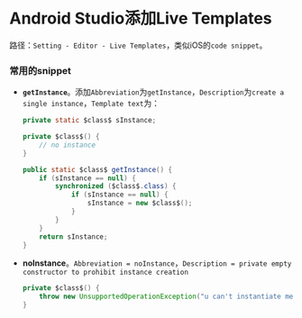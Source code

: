 # Android Studio添加Live Templates

路径：`Setting - Editor - Live Templates`，类似iOS的`code snippet`。

### 常用的snippet

* **`getInstance`**。添加`Abbreviation`为`getInstance`，`Description`为`create a single instance`，`Template text`为：

    ```java
    private static $class$ sInstance;
    
    private $class$() {
        // no instance
    }
    
    public static $class$ getInstance() {
        if (sInstance == null) {
            synchronized ($class$.class) {
                if (sInstance == null) {
                    sInstance = new $class$();
                }
            }
        }
        return sInstance;
    }
    ```

* **noInstance**。`Abbreviation = noInstance`，`Description = private empty constructor to prohibit instance creation`

  ```java
  private $class$() {
      throw new UnsupportedOperationException("u can't instantiate me...");
  }
  ```

  